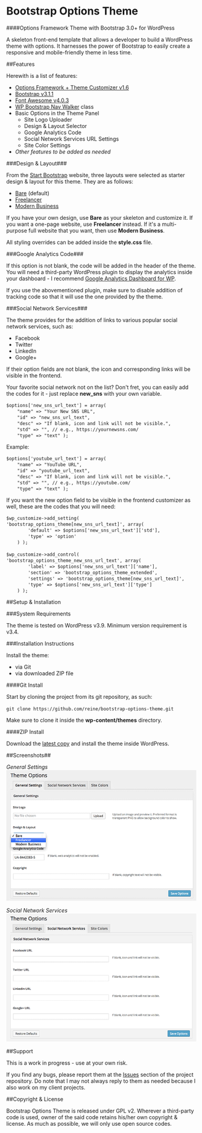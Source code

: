 Bootstrap Options Theme
=======================

####Options Framework Theme with Bootstrap 3.0+ for WordPress

A skeleton front-end template that allows a developer to build a WordPress theme with options. It harnesses the power of Bootstrap to easily create a responsive and mobile-friendly theme in less time.

##Features

Herewith is a list of features:

* [Options Framework + Theme Customizer v1.6](http://wptheming.com/2012/07/options-framework-theme-customizer/)
* [Bootstrap v3.1.1](http://getbootstrap.com)
* [Font Awesome v4.0.3](http://fortawesome.github.io/Font-Awesome/)
* [WP Bootstrap Nav Walker](https://github.com/twittem/wp-bootstrap-navwalker) class
* Basic Options in the Theme Panel
	* Site Logo Uploader
	* Design & Layout Selector
	* Google Analytics Code
	* Social Network Services URL Settings
	* Site Color Settings
* *Other features to be added as needed*

###Design & Layout###

From the [Start Bootstrap](http://startbootstrap.com/) website, three layouts were selected as starter design & layout for this theme. They are as follows:

* [Bare](http://startbootstrap.com/bare) (default)
* [Freelancer](http://startbootstrap.com/freelancer)
* [Modern Business](http://startbootstrap.com/modern-business)

If you have your own design, use **Bare** as your skeleton and customize it. If you want a one-page website, use **Freelancer** instead. If it's a multi-purpose full website that you want, then use **Modern Business**.

All styling overrides can be added inside the **style.css** file.

###Google Analytics Code###

If this option is not blank, the code will be added in the header of the theme. You will need a third-party WordPress plugin to display the analytics inside your dashboard - I recommend [Google Analytics Dashboard for WP](https://wordpress.org/plugins/google-analytics-dashboard-for-wp/).

If you use the abovementioned plugin, make sure to disable addition of tracking code so that it will use the one provided by the theme.

###Social Network Services###

The theme provides for the addition of links to various popular social network services, such as:

* Facebook
* Twitter
* LinkedIn
* Google+

If their option fields are not blank, the icon and corresponding links will be visible in the frontend.

Your favorite social network not on the list? Don't fret, you can easily add the codes for it - just replace **new_sns** with your own variable.

	$options['new_sns_url_text'] = array(
		"name" => "Your New SNS URL",
		"id" => "new_sns_url_text",
		"desc" => "If blank, icon and link will not be visible.",
		"std" => "", // e.g., https://yournewsns.com/
		"type" => "text" );

Example:

	$options['youtube_url_text'] = array(
		"name" => "YouTube URL",
		"id" => "youtube_url_text",
		"desc" => "If blank, icon and link will not be visible.",
		"std" => "", // e.g., https://youtube.com/
		"type" => "text" );

If you want the new option field to be visible in the frontend customizer as well, these are the codes that you will need:

	$wp_customize->add_setting( 'bootstrap_options_theme[new_sns_url_text]', array(
			'default' => $options['new_sns_url_text']['std'],
			'type' => 'option'
		) );

	$wp_customize->add_control( 'bootstrap_options_theme_new_sns_url_text', array(
			'label' => $options['new_sns_url_text']['name'],
			'section' => 'bootstrap_options_theme_extended',
			'settings' => 'bootstrap_options_theme[new_sns_url_text]',
			'type' => $options['new_sns_url_text']['type']
		) );

##Setup & Installation

###System Requirements

The theme is tested on WordPress v3.9. Minimum version requirement is v3.4.

###Installation Instructions

Install the theme:

* via Git
* via downloaded ZIP file

####Git Install

Start by cloning the project from its git repository, as such:

`git clone https://github.com/reine/bootstrap-options-theme.git`

Make sure to clone it inside the **wp-content/themes** directory.

####ZIP Install

Download the [latest copy](https://github.com/reine/BackEndManager/archive/master.zip) and install the theme inside WordPress.

##Screenshots##

*General Settings*
![screenshot - general settings](/assets/screens/screenshot-panel-general-settings.png?raw=true)

*Social Network Services*
![screenshot - social network services](/assets/screens/screenshot-panel-sns.png?raw=true)

##Support

This is a work in progress - use at your own risk.

If you find any bugs, please report them at the [Issues](https://github.com/reine/bootstrap-options-theme/issues) section of the project repository. Do note that I may not always reply to them as needed because I also work on my client projects.

##Copyright & License

Bootstrap Options Theme is released under GPL v2. Wherever a third-party code is used, owner of the said code retains his/her own copyright & license. As much as possible, we will only use open source codes.
